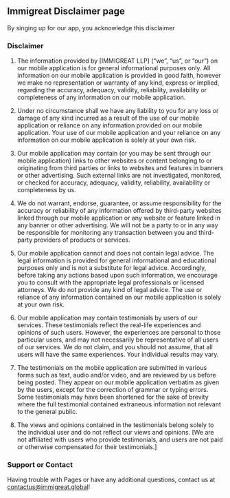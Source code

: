 ## Immigreat Disclaimer page

By singing up for our app, you acknowledge this disclaimer

### Disclaimer


1. The information provided by [IMMIGREAT LLP] (“we”, “us”, or “our”) on our mobile application is for general informational purposes only. All information on our mobile application is provided in good faith, however we make no representation or warranty of any kind, express or implied, regarding the accuracy, adequacy, validity, reliability, availability or completeness of any information on our mobile application. 

2. Under no circumstance shall we have any liability to you for any loss or damage of any kind incurred as a result of the use of our mobile application or reliance on any information provided on our mobile application. Your use of our mobile application and your reliance on any information on our mobile application is solely at your own risk. 

3. Our mobile application may contain (or you may be sent through our mobile application) links to other websites or content belonging to or originating from third parties or links to websites and features in banners or other advertising. Such external links are not investigated, monitored, or checked for accuracy, adequacy, validity, reliability, availability or completeness by us.

4. We do not warrant, endorse, guarantee, or assume responsibility for the accuracy or reliability of any information offered by third-party websites linked through our mobile application or any website or feature linked in any banner or other advertising. We will not be a party to or in any way be responsible for monitoring any transaction between you and third-party providers of products or services.

5. Our mobile application cannot and does not contain legal advice. The legal information is provided for general informational and educational purposes only and is not a substitute for legal advice. Accordingly, before taking any actions based upon such information, we encourage you to consult with the appropriate legal professionals or licensed attorneys. We do not provide any kind of legal advice.  The use or reliance of any information contained on our mobile application is solely at your own risk.

6. Our mobile application may contain testimonials by users of our services. These testimonials reflect the real-life experiences and opinions of such users. However, the experiences are personal to those particular users, and may not necessarily be representative of all users of our services. We do not claim, and you should not assume, that all users will have the same experiences. Your individual results may vary. 

7. The testimonials on the mobile application are submitted in various forms such as text, audio and/or video, and are reviewed by us before being posted. They appear on our mobile application verbatim as given by the users, except for the correction of grammar or typing errors. Some testimonials may have been shortened for the sake of brevity where the full testimonial contained extraneous information not relevant to the general public. 

8. The views and opinions contained in the testimonials belong solely to the individual user and do not reflect our views and opinions. [We are not affiliated with users who provide testimonials, and users are not paid or otherwise compensated for their testimonials.]


### Support or Contact

Having trouble with Pages or have any additional questions, contact us at contactus@immigreat.global!
